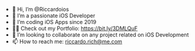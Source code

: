 - 👋 Hi, I’m @Riccardoios
- 👀 I’m a passionate iOS Developer 
- 🌱 I’m coding iOS Apps since 2019
- 🧑‍💻 Check out my Portfolio: https://bit.ly/3DMLQuF
- 💞️ I’m looking to collaborate on any project related on iOS Development
- 📫 How to reach me: riccardo.rich@me.com

<!---
Riccardoios/Riccardoios is a ✨ special ✨ repository because its `README.md` (this file) appears on your GitHub profile.
You can click the Preview link to take a look at your changes.
--->
